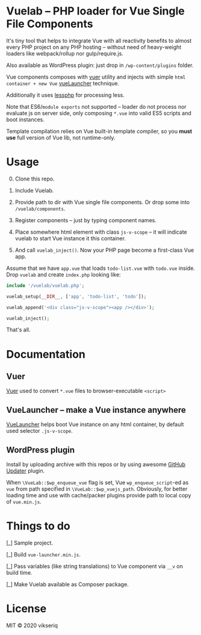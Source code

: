 # Vuelab – PHP loader for Vue Single File Components

It's tiny tool that helps to integrate Vue with all reactivity benefits to almost
 every PHP project on any PHP hosting – without need of heavy-weight loaders like
 webpack/rollup nor gulp/require.js.
 
Also available as WordPress plugin: just drop in `/wp-content/plugins` folder.

Vue components composes with [vuer](#vuer) utility
 and injects with simple `html container + new Vue` [vueLauncher](#vuelauncher) technique.

Additionally it uses [lessphp](https://leafo.net/lessphp/) for processing less.

Note that ES6/`module exports` not supported – loader do not process nor evaluate js on server side,
 only composing `*.vue` into valid ES5 scripts and boot instances.

Template compilation relies on Vue built-in template compiler, 
 so you **must use** full version of Vue lib, not runtime-only.


# Usage

0. Clone this repo.

1. Include Vuelab.

2. Provide path to dir with Vue single file components. Or drop some into `/vuelab/components`.

3. Register components – just by typing component names.

4. Place somewhere html element with class `js-v-scope` – it will indicate vuelab 
 to start Vue instance it this container.

5. And call `vuelab_inject()`. Now your PHP page become a first-class Vue app.


Assume that we have `app.vue` that loads `todo-list.vue` with `todo.vue` inside.
Drop `vuelab` and create `index.php` looking like:

```php
include '/vuelab/vuelab.php';

vuelab_setup(__DIR__, ['app', 'todo-list', 'todo']);

vuelab_append('<div class="js-v-scope"><app /></div>');

vuelab_inject();

```

That's all.

# Documentation

## Vuer 

[Vuer](lib/vuer.php) used to convert `*.vue` files to browser-executable `<script>`


## VueLauncher – make a Vue instance anywhere

[VueLauncher](lib/vue-launcher.js) helps boot Vue instance on any html container, 
by default used selector `.js-v-scope`.


## WordPress plugin

Install by uploading archive with this repos or by using awesome [GitHub Updater](https://github.com/afragen/github-updater/releases/latest) plugin.

When `\VueLab::$wp_enqueue_vue` flag is set, Vue `wp_enqueue_script`-ed 
 as `vue` from path specified in `\VueLab::$wp_vuejs_path`.
 Obviously, for better loading time and use with cache/packer plugins 
 provide path to local copy of `vue.min.js`.

# Things to do

[_] Sample project.

[_] Build `vue-launcher.min.js`.

[_] Pass variables (like string translations) to Vue component via `__v` on build time.

[_] Make Vuelab available as Composer package.


# License

MIT © 2020 vikseriq